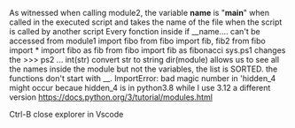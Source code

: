 As witnessed when calling module2, the variable __name__ is "__main__" when called in the executed script and takes the name of the file when the script is called by another script
Every fonction inside if __name.... can't be accessed from module1
import fibo
from fibo import fib, fib2
from fibo import *
import fibo as fib
from fibo import fib as fibonacci
sys.ps1 changes the >>> ps2 ...
int(str) convert str to string
dir(module) allows us to see all the names inside the module but not the variables, the list is SORTED. the functions don't start with __. ImportError: bad magic number in 'hidden_4 might occur becaue hidden_4 is in python3.8 while I use 3.12 a different version
https://docs.python.org/3/tutorial/modules.html

Ctrl-B close explorer in Vscode
